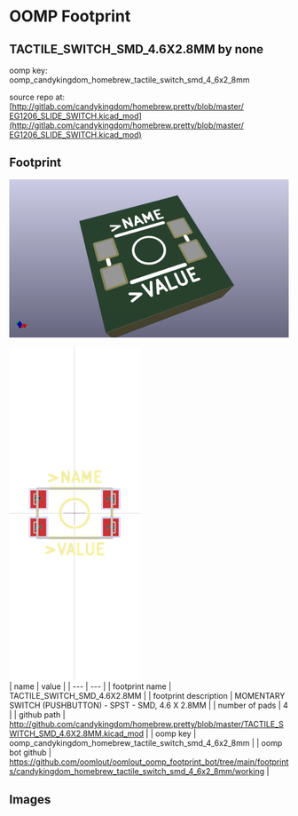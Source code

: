# OOMP Footprint  
## TACTILE_SWITCH_SMD_4.6X2.8MM  by none  
  
oomp key: oomp_candykingdom_homebrew_tactile_switch_smd_4_6x2_8mm  
  
source repo at: [http://gitlab.com/candykingdom/homebrew.pretty/blob/master/‎EG1206‎_SLIDE_SWITCH.kicad_mod](http://gitlab.com/candykingdom/homebrew.pretty/blob/master/‎EG1206‎_SLIDE_SWITCH.kicad_mod)  
## Footprint  
  
[![working_kicad_pcb_3d.png](working_kicad_pcb_3d_600.png)](working_kicad_pcb_3d.png)  
  
[![working.png](working_600.png)](working.png)  
| name | value | 
| --- | --- | 
| footprint name | TACTILE_SWITCH_SMD_4.6X2.8MM | 
| footprint description | MOMENTARY SWITCH (PUSHBUTTON) - SPST - SMD, 4.6 X 2.8MM | 
| number of pads | 4 | 
| github path | http://github.com/candykingdom/homebrew.pretty/blob/master/TACTILE_SWITCH_SMD_4.6X2.8MM.kicad_mod | 
| oomp key | oomp_candykingdom_homebrew_tactile_switch_smd_4_6x2_8mm | 
| oomp bot github | https://github.com/oomlout/oomlout_oomp_footprint_bot/tree/main/footprints/candykingdom_homebrew_tactile_switch_smd_4_6x2_8mm/working | 
## Images  
